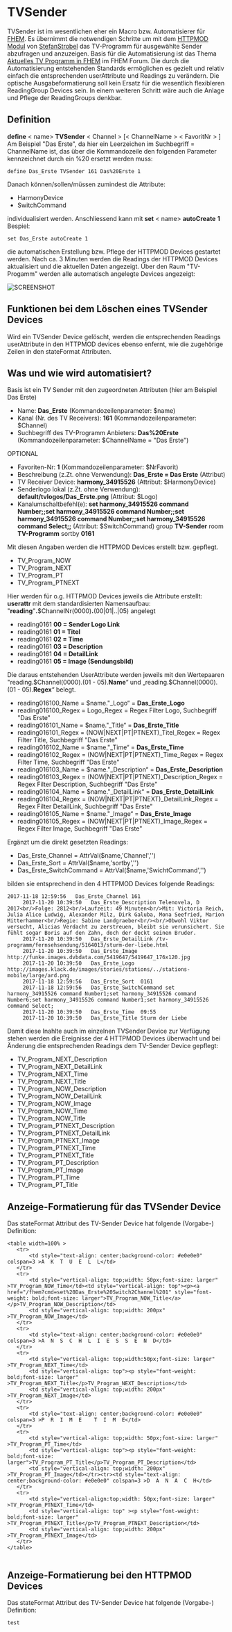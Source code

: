 # TVSender
TVSender ist im wesentlichen eher ein Macro bzw. Automatisierer für [FHEM](http://www.fhem.de).
Es übernimmt die notwendigen Schritte um mit dem [HTTPMOD Modul](https://wiki.fhem.de/wiki/HTTPMOD) von [StefanStrobel](https://forum.fhem.de/index.php?action=profile;u=3960) das TV-Programm für ausgewählte Sender abzufragen und anzuzeigen. Basis für die Automatisierung ist das Thema [Aktuelles TV Programm in FHEM](https://forum.fhem.de/index.php/topic,28123.0.html) im FHEM Forum.
Die durch die Automatisierung entstehenden Standards ermöglichen es gezielt und relativ einfach die entsprechenden userAttribute und Readings zu verändern.
Die optische Ausgabeformatierung soll kein Ersatz für die wesentlich flexibleren ReadingGroup Devices sein. In einem weiteren Schritt wäre auch die Anlage und Pflege der ReadingGroups denkbar.
## Definition
**define** < name> **TVSender** < Channel > \[< ChannelName > < FavoritNr > \]
Am Beispiel "Das Erste", da hier ein Leerzeichen im Suchbegriff = ChannelName ist, das über die Kommandozeile den folgenden Parameter kennzeichnet durch ein %20 ersetzt werden muss:

    define Das_Erste TVSender 161 Das%20Erste 1

Danach können/sollen/müssen zumindest die Attribute:

 - HarmonyDevice
 - SwitchCommand

individualisiert werden. Anschliessend kann mit 
**set** < name> **autoCreate** **1**
Bespiel:

    set Das_Erste autoCreate 1

die automatischen Erstellung bzw. Pflege der HTTPMOD Devices gestartet werden.
Nach ca. 3 Minuten werden die Readings der HTTPMOD Devices aktualisiert und die aktuellen Daten angezeigt. Über den Raum "TV-Progamm" werden alle automatisch angelegte Devices angezeigt:

![SCREENSHOT](https://github.com/supernova1963/TVSender/blob/master/Screenshot%202017-11-20%20um%2012.58.38.png)

## Funktionen bei dem Löschen eines TVSender Devices

Wird ein TVSender Device gelöscht, werden die entsprechenden Readings userAttribute in den HTTPMOD devices ebenso enfernt, wie die zugehörige Zeilen in den stateFormat Attributen.

## Was und wie wird automatisiert?
Basis ist ein TV Sender mit den zugeordneten Attributen (hier am Beispiel Das Erste)

 - Name: **Das_Erste** (Kommandozeilenparameter: $name)
 - Kanal (Nr. des TV Receivers): **161** (Kommandozeilenparameter: $Channel)
 - Suchbegriff des TV-Programm Anbieters:
   **Das%20Erste** (Kommandozeilenparameter: $ChannelName = "Das Erste")
   
 OPTIONAL
 - Favoriten-Nr: **1** (Kommandozeilenparameter: $NrFavorit) 
 - Beschreibung (z.Zt. ohne Verwendung): **Das_Erste = Das Erste** (Attribut)
 - TV Receiver Device: **harmony_34915526** (Attribut: $HarmonyDevice)
 - Senderlogo lokal (z.Zt. ohne Verwendung): **default/tvlogos/Das_Erste.png** (Attribut: $Logo)
 - Kanalumschaltbefehl(e): 
   **set harmony_34915526 command Number;;set harmony_34915526 command Number;;set harmony_34915526 command Number;;set harmony_34915526 command Select;;** (Attribut: $SwitchCommand) 
   group      **TV-Sender** 
   room       **TV-Programm** 
   sortby     **0161** 

Mit diesen Angaben werden die HTTPMOD Devices erstellt bzw. gepflegt.

 - TV_Program_NOW
 - TV_Program_NEXT
 - TV_Program_PT
 - TV_Program_PTNEXT
 
Hier werden für o.g. HTTPMOD Devices jeweils die Attribute erstellt:
**userattr** mit dem standardisierten Namensaufbau:
"**reading**"**.**\$ChannelNr(0000)**.**(00|01|..|05) angelegt

- reading0161 **00 = Sender Logo Link**
- reading0161 **01 = Titel**
- reading0161 **02 = Time**
- reading0161 **03 = Description**
- reading0161 **04 = DetailLink**
- reading0161 **05 = Image (Sendungsbild)**

Die daraus entstehenden UserAttribute werden jeweils mit den Wertepaaren "reading.\$Channel(0000).(01 - 05).**Name**“ und „reading.\$Channel(0000).(01 - 05).**Regex**“ belegt.

 - reading016100_Name = \$name."_Logo“  = **Das_Erste_Logo** 
 - reading016100_Regex = Logo_Regex 
 = Regex Filter Logo, Suchbegriff "Das Erste"
 - reading016101_Name = \$name."_Title“ = **Das_Erste_Title**
 - reading016101_Regex = (NOW|NEXT|PT|PTNEXT)_Titel_Regex 
 = Regex Filter Title, Suchbegriff "Das Erste"
 - reading016102_Name = \$name."_Time“ = **Das_Erste_Time**
 - reading016102_Regex = (NOW|NEXT|PT|PTNEXT)_Time_Regex 
 = Regex Filter Time, Suchbegriff "Das Erste"
 - reading016103_Name = \$name."_Description“ = **Das_Erste_Description**
 - reading016103_Regex = (NOW|NEXT|PT|PTNEXT)_Description_Regex 
 = Regex Filter Description, Suchbegriff "Das Erste"
 - reading016104_Name = \$name."_DetailLink“ = **Das_Erste_DetailLink**
 - reading016104_Regex = (NOW|NEXT|PT|PTNEXT)_DetailLink_Regex 
 = Regex Filter DetailLink, Suchbegriff "Das Erste"
 - reading016105_Name = \$name."_Image“ = **Das_Erste_Image**
 - reading016105_Regex = (NOW|NEXT|PT|PTNEXT)_Image_Regex 
 = Regex Filter Image, Suchbegriff "Das Erste"

Ergänzt um die direkt gesetzten Readings:
 - Das_Erste_Channel = AttrVal(\$name,'Channel','')
 - Das_Erste_Sort = AttrVal(\$name,'sortby','')
 - Das_Erste_SwitchCommand = AttrVal(\$name,'SwichtCommand','')

bilden sie entsprechend in den 4 HTTPMOD Devices folgende Readings:

    2017-11-18 12:59:56   Das_Erste_Channel 161 
         2017-11-20 10:39:50   Das_Erste_Description Telenovela, D 2017<br/>Folge: 2812<br/>Laufzeit: 49 Minuten<br/>Mit: Victoria Reich, Julia Alice Ludwig, Alexander Milz, Dirk Galuba, Mona Seefried, Marion Mitterhammer<br/>Regie: Sabine Landgraeber<br/><br/>Obwohl Viktor versucht, Alicias Verdacht zu zerstreuen, bleibt sie verunsichert. Sie fühlt sogar Boris auf den Zahn, doch der deckt seinen Bruder. 
         2017-11-20 10:39:50   Das_Erste_DetailLink /tv-programm/fernsehsendung/5164013/sturm-der-liebe.html 
         2017-11-20 10:39:50   Das_Erste_Image http://funke.images.dvbdata.com/5419647/5419647_176x120.jpg 
         2017-11-20 10:39:50   Das_Erste_Logo  http://images.klack.de/images/stories/stations/../stations-mobile/large/ard.png 
         2017-11-18 12:59:56   Das_Erste_Sort  0161 
         2017-11-18 12:59:56   Das_Erste_SwitchCommand set harmony_34915526 command Number1;set harmony_34915526 command Number6;set harmony_34915526 command Number1;set harmony_34915526 command Select; 
         2017-11-20 10:39:50   Das_Erste_Time  09:55 
         2017-11-20 10:39:50   Das_Erste_Title Sturm der Liebe 

Damit diese Inahlte auch im einzelnen TVSender Device zur Verfügung stehen werden die Ereignisse der 4 HTTPMOD Devices überwacht und bei Änderung die entsprechenden Readings dem TV-Sender Device gepflegt:
 - TV_Program_NEXT_Description 
 - TV_Program_NEXT_DetailLink
 - TV_Program_NEXT_Time
 - TV_Program_NEXT_Title
 - TV_Program_NOW_Description
 - TV_Program_NOW_DetailLink
 - TV_Program_NOW_Image
 - TV_Program_NOW_Time
 - TV_Program_NOW_Title
 - TV_Program_PTNEXT_Description
 - TV_Program_PTNEXT_DetailLink
 - TV_Program_PTNEXT_Image
 - TV_Program_PTNEXT_Time
 - TV_Program_PTNEXT_Title
 - TV_Program_PT_Description
 - TV_Program_PT_Image
 - TV_Program_PT_Time
 - TV_Program_PT_Title
 
 ## Anzeige-Formatierung für das TVSender Device
 
 Das stateFormat Attribut des TV-Sender Device hat folgende (Vorgabe-) Definition:
 
 ````
 <table width=100% >
    <tr>
        <td style="text-align: center;background-color: #e0e0e0" colspan=3 >A  K  T  U  E  L  L</td>
    </tr>
    <tr>
        <td style="vertical-align: top;width: 50px;font-size: larger" >TV_Program_NOW_Time</td><td style="vertical-align: top"><p><a href="/fhem?cmd=set%20Das_Erste%20Switch2Channel%201" style="font-weight: bold;font-size: larger">TV_Program_NOW_Title</a></p>TV_Program_NOW_Description</td>
        <td style="vertical-align: top;width: 200px" >TV_Program_NOW_Image</td>
    </tr>
    <tr>
        <td style="text-align: center;background-color: #e0e0e0" colspan=3 >A  N  S  C  H  L  I  E  S  S  E  N  D</td>
    </tr>
    <tr>
        <td style="vertical-align: top;width:50px;font-size: larger" >TV_Program_NEXT_Time</td>
        <td style="vertical-align: top"><p style="font-weight: bold;font-size: larger" >TV_Program_NEXT_Title</p>TV_Program_NEXT_Description</td>
        <td style="vertical-align: top;width: 200px" >TV_Program_NEXT_Image</td>
    </tr>
    <tr>
        <td style="text-align: center;background-color: #e0e0e0" colspan=3 >P  R  I  M  E    T  I  M  E</td>
    </tr>
    <tr>
        <td style="vertical-align: top;width: 50px;font-size: larger" >TV_Program_PT_Time</td>
        <td style="vertical-align: top"><p style="font-weight: bold;font-size: larger">TV_Program_PT_Title</p>TV_Program_PT_Description</td>
        <td style="vertical-align: top;width: 200px" >TV_Program_PT_Image</td></tr><tr><td style="text-align: center;background-color: #e0e0e0" colspan=3 >D  A  N  A  C  H</td>
    </tr>
    <tr>
        <td style="vertical-align:top;width: 50px;font-size: larger" >TV_Program_PTNEXT_Time</td>
        <td style="vertical-align: top" ><p style="font-weight: bold;font-size: larger" >TV_Program_PTNEXT_Title</p>TV_Program_PTNEXT_Description</td>
        <td style="vertical-align: top;width: 200px" >TV_Program_PTNEXT_Image</td>
    </tr>
</table>
        
````

## Anzeige-Formatierung bei den HTTPMOD Devices
Das stateFormat Attribut des TV-Sender Device hat folgende (Vorgabe-) Definition:

``` test ```



 
